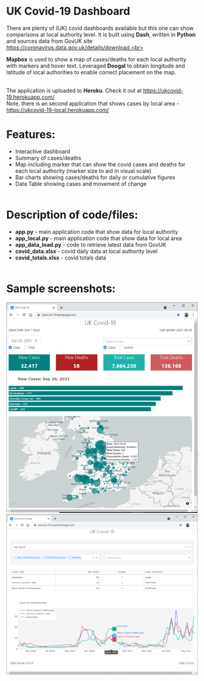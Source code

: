 # UK Covid-19 Dashboard
There are plenty of (UK) covid dashboards available but this one can show comparisons at local authority level. It is built using **Dash**, written in **Python** and sources data from GovUK site https://coronavirus.data.gov.uk/details/download.<br><br>

**Mapbox** is used to show a map of cases/deaths for each local authority with markers and hover text. Leveraged **Doogal** to obtain longitude and latitude of local authorities to enable correct placement on the map.<br><br>

The application is uploaded to **Heroku**. Check it out at https://ukcovid-19.herokuapp.com/<br>
Note, there is an second application that shows cases by local area - https://ukcovid-19-local.herokuapp.com/<br>

# Features:
- Interactive dashboard 
- Summary of cases/deaths
- Map including marker that can show the covid cases and deaths for each local authority (marker size to aid in visual scale)
- Bar charts showing cases/deaths for daily or cumulative figures
- Data Table showing cases and movement of change<br><br>

# Description of code/files:
 - **app.py** - main application code that show data for local authority
 - **app_local.py** - main application code that show data for local area
 - **app_data_load.py** - code to retrieve latest data from GovUK
 - **covid_data.xlsx** - covid daily data at local authority level
 - **covid_totals.xlsx** - covid totals data<br><br>

# Sample screenshots:
![alt text](https://github.com/waiky8/ukcovid-19/blob/main/screenshot1.png)
![alt text](https://github.com/waiky8/ukcovid-19/blob/main/screenshot2.png)
